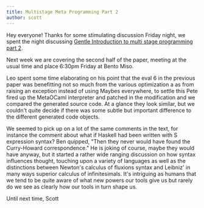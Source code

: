 ```yaml
---
title: Multistage Meta Programming Part 2
author: scott 
---
```

Hey everyone!
  Thanks for some stimulating discussion Friday night, we spent the night discussing [Gentle Introduction to multi stage programming part 2](http://www.cs.rice.edu/~taha/publications/journal/gttse07.pdf).  
  
  Next week we are covering the second half of the paper, meeting at the usual time and place 6:30pm Friday at Bento Miso.
  
  Leo spent some time elaborating on his point that the eval 6 in the previous paper was benefitting not so much from the  various optimization a as from raising an exception instead of using Maybes everywhere, to settle this Pete fired up the MetaOCaml interpreter and patched in the modification and we compared the generated source code.  At a glance they look similar, but we couldn't quite decide if there was some subtle but important difference to the different generated code objects.
  
  We seemed to pick up on a lot of the same comments in the text, for instance the comment about what if Haskell had been written with S expression syntax?  Ben quipped, "Then they never would have found the Curry-Howard correspondence."  He is joking of course, maybe they would have anyway, but it started a rather wide ranging discussion on how syntax influences thought, touching upon a variety of languages as well as the distinctions between Newton's calculus of fluxions syntax and Leibniz' in many ways superior calculus of infinitesimals.  It's intriguing as humans that we tend to be quite aware of what new powers our tools give us but rarely do we see as clearly how our tools in turn shape us.
  
  Until next time, 
  Scott
